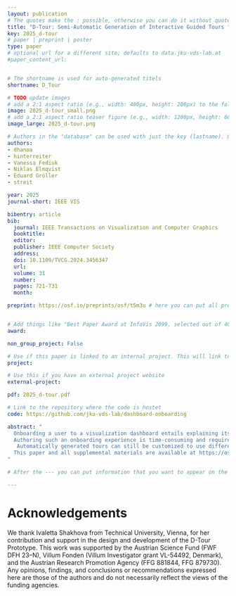```yaml
---
layout: publication
# The quotes make the : possible, otherwise you can do it without quotes
title: "D-Tour: Semi-Automatic Generation of Interactive Guided Tours forVisualization Dashboard Onboarding"
key: 2025_d-tour
# paper | preprint | poster
type: paper
# optional url for a different site; defaults to data.jku-vds-lab.at
#paper_content_url:


# The shortname is used for auto-generated titels
shortname: D_Tour

# TODO update images
# add a 2:1 aspect ratio (e.g., width: 400px, height: 200px) to the folder /assets/images/papers/
image: 2025_d-tour_small.png
# add a 2:1 aspect ratio teaser figure (e.g., width: 1200px, height: 600px) to the folder /assets/images/papers/
image_large: 2025_d-tour.png

# Authors in the "database" can be used with just the key (lastname). Others can be written properly.
authors:
- dhanoa
- hinterreiter
- Vanessa Fediuk
- Niklas Elmqvist
- Eduard Gröller
- streit

year: 2025
journal-short: IEEE VIS

bibentry: article
bib:
  journal: IEEE Transactions on Visualization and Computer Graphics
  booktitle:
  editor:
  publisher: IEEE Computer Society
  address:
  doi: 10.1109/TVCG.2024.3456347
  url: 
  volume: 31
  number:
  pages: 721-731
  month:

preprint: https://osf.io/preprints/osf/t5m3u # here you can put all preprint links (arxiv.org, osf.io,...)


# Add things like "Best Paper Award at InfoVis 2099, selected out of 4000 submissions"
award:

non_group_project: False

# Use if this paper is linked to an internal project. This will link to the project site
project:

# Use this if you have an external project website
external-project:

pdf: 2025_d-tour.pdf

# Link to the repository where the code is hostet
code: https://github.com/jku-vds-lab/dashboard-onboarding

abstract: "
  Onboarding a user to a visualization dashboard entails explaining its various components, including the chart types used, the data loaded, and the interactions available.
  Authoring such an onboarding experience is time-consuming and requires significant knowledge, and little guidance exists on how best to complete this task. Depending on their levels of expertise, end users being onboarded to a new dashboard can be either confused and overwhelmed or disinterested and disengaged. We propose interactive dashboard tours (D-Tours) as semi-automated onboarding experiences that preserve the agency of users with various levels of expertise to keep them interested and engaged. Our interactive tours concept draws from open-world game design to give the user freedom in choosing their path through onboarding. We have implemented the d-tour concept in a tool called D-Tour Prototype, which allows authors to craft custom d-tours from scratch or using automatic templates.
   Automatically generated tours can still be customized to use different media (e.g., video, audio, and highlighting) or new narratives to produce an onboarding experience tailored to an individual user.  We demonstrate the usefulness of d-tours through use cases and expert interviews. Our evaluation shows that authors found the automation in the D-Tour Prototype helpful and time-saving, and users found the created tours engaging and intuitive.
  This paper and all supplemental materials are available at https://osf.io/6fbjp/.
"

# After the --- you can put information that you want to appear on the website using markdown formatting or HTML. A good example are acknowledgements, extra references, an erratum, etc.

---
```



# Acknowledgements
We thank Ivaletta Shakhova from Technical University, Vienna, for her contribution and support in the design and development of the D-Tour Prototype.
This work was supported by the Austrian Science Fund (FWF DFH 23–N), Villum Fonden (Villum Investigator grant VL-54492, Denmark), and the Austrian Research Promotion Agency (FFG 881844, FFG 879730). Any opinions, findings, and conclusions or recommendations expressed here are those of the authors and do not necessarily reflect the views of the funding agencies.